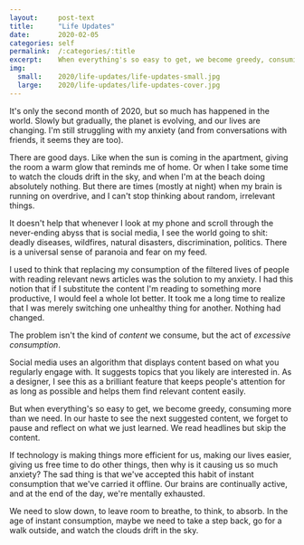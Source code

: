 ```yaml
---
layout:     post-text
title:      "Life Updates"
date:       2020-02-05
categories: self
permalink:  /:categories/:title
excerpt:    When everything's so easy to get, we become greedy, consuming more than we need.
img:
  small:    2020/life-updates/life-updates-small.jpg
  large:    2020/life-updates/life-updates-cover.jpg
---
```

It's only the second month of 2020, but so much has happened in the world. Slowly but gradually, the planet is evolving, and our lives are changing. I'm still struggling with my anxiety (and from conversations with friends, it seems they are too).

There are good days. Like when the sun is coming in the apartment, giving the room a warm glow that reminds me of home. Or when I take some time to watch the clouds drift in the sky, and when I'm at the beach doing absolutely nothing. But there are times (mostly at night) when my brain is running on overdrive, and I can't stop thinking about random, irrelevant things.

It doesn't help that whenever I look at my phone and scroll through the never-ending abyss that is social media, I see the world going to shit: deadly diseases, wildfires, natural disasters, discrimination, politics. There is a universal sense of paranoia and fear on my feed.

I used to think that replacing my consumption of the filtered lives of people with reading relevant news articles was the solution to my anxiety. I had this notion that if I substitute the content I'm reading to something more productive, I would feel a whole lot better. It took me a long time to realize that I was merely switching one unhealthy thing for another. Nothing had changed.

The problem isn't the kind of *content* we consume, but the act of *excessive consumption*.

Social media uses an algorithm that displays content based on what you regularly engage with. It suggests topics that you likely are interested in. As a designer, I see this as a brilliant feature that keeps people's attention for as long as possible and helps them find relevant content easily.

But when everything's so easy to get, we become greedy, consuming more than we need. In our haste to see the next suggested content, we forget to pause and reflect on what we just learned. We read headlines but skip the content.

If technology is making things more efficient for us, making our lives easier, giving us free time to do other things, then why is it causing us so much anxiety? The sad thing is that we've accepted this habit of instant consumption that we've carried it offline. Our brains are continually active, and at the end of the day, we're mentally exhausted.

We need to slow down, to leave room to breathe, to think, to absorb. In the age of instant consumption, maybe we need to take a step back, go for a walk outside, and watch the clouds drift in the sky.

